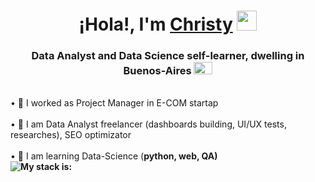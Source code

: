 <h1 align="center">¡Hola!, I'm <a href="https://www.linkedin.com/in/christy-matryonina/" target="_blank">Christy</a> 
<img src="https://github.com/blackcater/blackcater/raw/main/images/Hi.gif" height="32"/></h1>
<h3 align="center">Data Analyst and Data Science self-learner, dwelling in Buenos-Aires <a href="https://ogeo.info/flags/flag-argentiny" target="_blank"><img alt="Флаг Аргентины"
src="https://ogeo.info/wp-content/uploads/2023/02/flag-argentiny-foto.png" width="30" height="20" /></a> </h3>

<br/>• 🌱 I worked as Project Manager in E-COM startap</br>
<br/>• 🐾 I am Data Analyst freelancer (dashboards building, UI/UX tests, researches), SEO optimizator</br>
<br/>• 🌱 I am learning Data-Science (<strong>python, web, QA)</br>
</a> 
<img src="[путь к файлу](https://images-wixmp-ed30a86b8c4ca887773594c2.wixmp.com/f/0e35f546-870f-4922-a794-c9f327c2e57b/d8qf5xd-4736d740-a6a8-4c4b-91b4-159ce8904a50.gif?token=eyJ0eXAiOiJKV1QiLCJhbGciOiJIUzI1NiJ9.eyJpc3MiOiJ1cm46YXBwOjdlMGQxODg5ODIyNjQzNzNhNWYwZDQxNWVhMGQyNmUwIiwic3ViIjoidXJuOmFwcDo3ZTBkMTg4OTgyMjY0MzczYTVmMGQ0MTVlYTBkMjZlMCIsImF1ZCI6WyJ1cm46c2VydmljZTpmaWxlLmRvd25sb2FkIl0sIm9iaiI6W1t7InBhdGgiOiIvZi8wZTM1ZjU0Ni04NzBmLTQ5MjItYTc5NC1jOWYzMjdjMmU1N2IvZDhxZjV4ZC00NzM2ZDc0MC1hNmE4LTRjNGItOTFiNC0xNTljZTg5MDRhNTAuZ2lmIn1dXX0.o6m2txrwczHT7BJZHKRWeQg0RUPWj3JdrntZgHAZFNs)https://images-wixmp-ed30a86b8c4ca887773594c2.wixmp.com/f/0e35f546-870f-4922-a794-c9f327c2e57b/d8qf5xd-4736d740-a6a8-4c4b-91b4-159ce8904a50.gif?token=eyJ0eXAiOiJKV1QiLCJhbGciOiJIUzI1NiJ9.eyJpc3MiOiJ1cm46YXBwOjdlMGQxODg5ODIyNjQzNzNhNWYwZDQxNWVhMGQyNmUwIiwic3ViIjoidXJuOmFwcDo3ZTBkMTg4OTgyMjY0MzczYTVmMGQ0MTVlYTBkMjZlMCIsImF1ZCI6WyJ1cm46c2VydmljZTpmaWxlLmRvd25sb2FkIl0sIm9iaiI6W1t7InBhdGgiOiIvZi8wZTM1ZjU0Ni04NzBmLTQ5MjItYTc5NC1jOWYzMjdjMmU1N2IvZDhxZjV4ZC00NzM2ZDc0MC1hNmE4LTRjNGItOTFiNC0xNTljZTg5MDRhNTAuZ2lmIn1dXX0.o6m2txrwczHT7BJZHKRWeQg0RUPWj3JdrntZgHAZFNs" alt="My stack is:">
